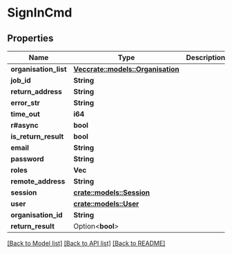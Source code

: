 # SignInCmd

## Properties

Name | Type | Description | Notes
------------ | ------------- | ------------- | -------------
**organisation_list** | [**Vec<crate::models::Organisation>**](Organisation.md) |  | 
**job_id** | **String** |  | 
**return_address** | **String** |  | 
**error_str** | **String** |  | 
**time_out** | **i64** |  | 
**r#async** | **bool** |  | 
**is_return_result** | **bool** |  | 
**email** | **String** |  | 
**password** | **String** |  | 
**roles** | **Vec<String>** |  | 
**remote_address** | **String** |  | 
**session** | [**crate::models::Session**](Session.md) |  | 
**user** | [**crate::models::User**](User.md) |  | 
**organisation_id** | **String** |  | 
**return_result** | Option<**bool**> |  | [optional]

[[Back to Model list]](../README.md#documentation-for-models) [[Back to API list]](../README.md#documentation-for-api-endpoints) [[Back to README]](../README.md)


